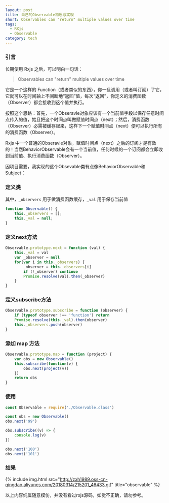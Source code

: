 ```yaml
---
layout: post
title: 自己的Observable构思与实现
short: Observables can "return" multiple values over time
tags:
  - RXjs
  - Observable
category: tech
---
```


### 引言

长期使用 Rxjs 之后，可以明白一句话：

> Observables can "return" multiple values over time

它是一个这样的 Function（或者类似的东西），你一旦调用（或者叫订阅）了它，它就可以在时间轴上不间断地“返回”值，每次“返回”，你定义的消费函数（Observer）都会接收到这个值并执行。

按照这个思路：首先，一个Obseravle对象应该有一个当前值字段以保存任意时间点传入的值，姑且把这个时间点叫做赋值时间点（next）；然后，消费函数（Observer）必需被缓存起来，这样下一个赋值时间点（next）便可以执行所有的消费函数（Observer）。

Rxjs 中一个普通的Obseravle对象，赋值时间点（next）之后的订阅才是有效的！当然BehaviorObservable会有一个当前值，任何时候的一个订阅都会立即收到当前值、执行消费函数（Observer）。

因项目需要，我实现的这个Obsevable类有点像BehaviorObservable和Subject：

### 定义类

其中，`_observers` 用于做消费函数缓存，`_val` 用于保存当前值

```js
function Observable() {
    this._observers = [];
    this._val = null;
}
```

### 定义next方法

```js
Observable.prototype.next = function (val) {
    this._val = val
    var _observer = null
    for(var i in this._observers) {
        _observer = this._observers[i]
        if (!_observer) continue
        Promise.resolve(val).then(_observer)
    }
}
```

### 定义subscribe方法

```js
Observable.prototype.subscribe = function (observer) {
    if (typeof observer !== 'function') return
    Promise.resolve(this._val).then(observer)
    this._observers.push(observer)
}
```

### 添加 map 方法

```js
Observable.prototype.map = function (project) {
    var obs = new Observable()
    this.subscribe(function(v) {
        obs.next(project(v))
    })
    return obs
}
```

### 使用

```js
const Observable = require('./Observable.class')

const obs = new Observable()
obs.next('99')

obs.subscribe((v) => {
    console.log(v)
})

obs.next('100')
obs.next('101')
```

### 结果

{% include img.html src="http://zxh1989.oss-cn-qingdao.aliyuncs.com/20180314/215201_46433.gif" title="observable" %}

以上内容纯属随意模仿，并没有看过rxjs源码，如觉不正确，请勿参考。
